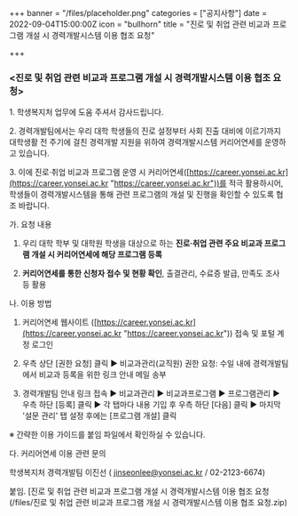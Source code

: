 +++
banner = "/files/placeholder.png"
categories = ["공지사항"]
date = 2022-09-04T15:00:00Z
icon = "bullhorn"
title = "진로 및 취업 관련 비교과 프로그램 개설 시 경력개발시스템 이용 협조 요청"

+++
### **<진로 및 취업 관련 비교과 프로그램 개설 시 경력개발시스템 이용 협조 요청>**

1\. 학생복지처 업무에 도움 주셔서 감사드립니다.

2\. 경력개발팀에서는 우리 대학 학생들의 진로 설정부터 사회 진출 대비에 이르기까지 대학생활 전 주기에 걸친 경력개발 지원을 위하여 경력개발시스템 커리어연세를 운영하고 있습니다.

3\. 이에 진로·취업 비교과 프로그램 운영 시 커리어연세([https://career.yonsei.ac.kr](https://career.yonsei.ac.kr "https://career.yonsei.ac.kr"))를 적극 활용하시어, 학생들이 경력개발시스템을 통해 관련 프로그램의 개설 및 진행을 확인할 수 있도록 협조 바랍니다.

가. 요청 내용

  1) 우리 대학 학부 및 대학원 학생을 대상으로 하는 **진로·취업 관련 주요 비교과 프로그램 개설 시 커리어연세에 해당 프로그램 등록**

  2) **커리어연세를 통한 신청자 접수 및 현황 확인**, 출결관리, 수료증 발급, 만족도 조사 등 활용

나. 이용 방법

1) 커리어연세 웹사이트 ([https://career.yonsei.ac.kr](https://career.yonsei.ac.kr "https://career.yonsei.ac.kr")) 접속 및 포털 계정 로그인

2) 우측 상단 \[권한 요청\] 클릭 ▶ 비교과관리(교직원) 권한 요청: 수일 내에 경력개발팀에서 비교과 등록을 위한 링크 안내 메일 송부

3) 경력개발팀 안내 링크 접속 ▶ 비교과관리 ▶ 비교과프로그램 ▶ 프로그램관리 ▶ 우측 하단 \[등록\] 클릭 ▶ 각 탭마다 내용 기입 후 우측 하단 \[다음\] 클릭 ▶ 마지막 '설문 관리' 탭 설정 후에는 \[프로그램 개설\] 클릭

※ 간략한 이용 가이드를 붙임 파일에서 확인하실 수 있습니다.

다. 커리어연세 이용 관련 문의

학생복지처 경력개발팀 이진선 ( jinseonlee@yonsei.ac.kr / 02-2123-6674)

붙임. [진로 및 취업 관련 비교과 프로그램 개설 시 경력개발시스템 이용 협조 요청\(/files/진로 및 취업 관련 비교과 프로그램 개설 시 경력개발시스템 이용 협조 요청.zip)
